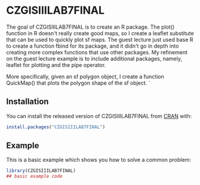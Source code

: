 
# CZGISIIILAB7FINAL

<!-- badges: start -->
<!-- badges: end -->

The goal of CZGISIIILAB7FINAL is to create an R package. The plot() function in R doesn't really create good maps, so I create a leaflet substitute that can be used to quickly plot sf maps. The guest lecture just used base R to create a function fbind for its package, and it didn't go in depth into creating more complex functions that use other packages. My refinement on the guest lecture example is to include additional packages, namely, leaflet for plotting and the pipe operator. 

More specifically, given an sf polygon object, I create a function QuickMap() that plots the polygon shape of the sf object. `

## Installation

You can install the released version of CZGISIIILAB7FINAL from [CRAN](https://CRAN.R-project.org) with:

``` r
install.packages("CZGISIIILAB7FINAL")
```

## Example

This is a basic example which shows you how to solve a common problem:

``` r
library(CZGISIIILAB7FINAL)
## basic example code
```

